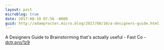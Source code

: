 ```yaml
---
layout: post
microblog: true
date: 2017-08-10 07:56 -0000
guid: http://adamprocter.micro.blog/2017/08/10/a-designers-guide.html
---
```

A Designers Guide to Brainstorming that's actually useful - Fast Co - [dctr.pro/1z9](http://dctr.pro/1z9)
